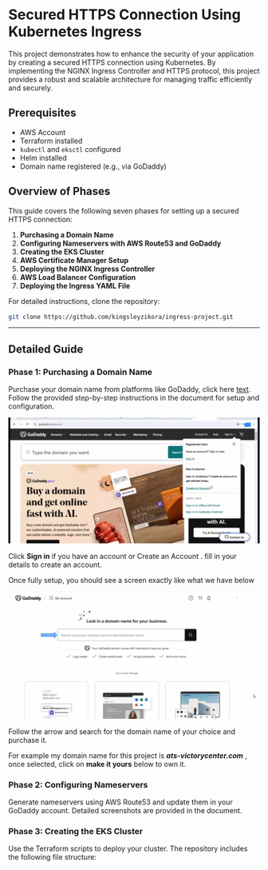 # Secured HTTPS Connection Using Kubernetes Ingress

This project demonstrates how to enhance the security of your application by creating a secured HTTPS connection using Kubernetes. By implementing the NGINX Ingress Controller and HTTPS protocol, this project provides a robust and scalable architecture for managing traffic efficiently and securely.

## Prerequisites

- AWS Account
- Terraform installed
- `kubectl` and `eksctl` configured
- Helm installed
- Domain name registered (e.g., via GoDaddy)

## Overview of Phases
This guide covers the following seven phases for setting up a secured HTTPS connection:

1. **Purchasing a Domain Name**
2. **Configuring Nameservers with AWS Route53 and GoDaddy**
3. **Creating the EKS Cluster**
4. **AWS Certificate Manager Setup**
5. **Deploying the NGINX Ingress Controller**
6. **AWS Load Balancer Configuration**
7. **Deploying the Ingress YAML File**

For detailed instructions, clone the repository:

```bash
git clone https://github.com/kingsleyzikora/ingress-project.git
```

---

## Detailed Guide
### Phase 1: Purchasing a Domain Name
Purchase your domain name from platforms like GoDaddy, click here [text](https://www.godaddy.com/en-ph). 
Follow the provided step-by-step instructions in the document for setup and configuration.

![alt text](image-one.jpg)

Click **Sign in** if you have an account or Create an Account . fill in your details to create an account.        

Once fully setup, you should see a screen exactly like what we have below

![alt text](image-two.jpg)



Follow the arrow and search for the domain name of your choice and purchase it.

For example my domain name for this project is ***ats-victorycenter.com*** , once selected, click on **make it yours** below to own it. 


### Phase 2: Configuring Nameservers
Generate nameservers using AWS Route53 and update them in your GoDaddy account. Detailed screenshots are provided in the document.

### Phase 3: Creating the EKS Cluster
Use the Terraform scripts to deploy your cluster. The repository includes the following file structure:
